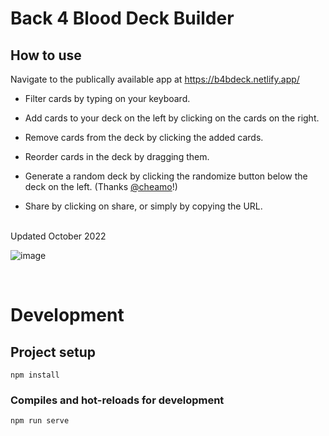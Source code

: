 # Back 4 Blood Deck Builder

## How to use
Navigate to the publically available app at https://b4bdeck.netlify.app/

* Filter cards by typing on your keyboard.

* Add cards to your deck on the left by clicking on the cards on the right.
* Remove cards from the deck by clicking the added cards.
* Reorder cards in the deck by dragging them.
* Generate a random deck by clicking the randomize button below the deck on the left. (Thanks [@cheamo](https://github.com/cheamo)!)
* Share by clicking on share, or simply by copying the URL.
<br>
Updated October 2022

<br>

![image](https://github.com/rabbyraptor/back4blood-deck-builder/assets/55085876/8e9734b8-3626-40c5-8321-dfc98cfb7dac)

<br>

# Development
## Project setup
```
npm install
```

### Compiles and hot-reloads for development
```
npm run serve
```

